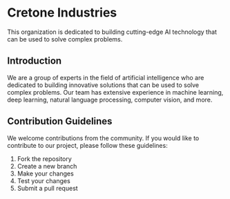 # Cretone Industries
This organization is dedicated to building cutting-edge AI technology that can be used to solve complex problems.

## Introduction
We are a group of experts in the field of artificial intelligence who are dedicated to building innovative solutions that can be used to solve complex problems. Our team has extensive experience in machine learning, deep learning, natural language processing, computer vision, and more.

## Contribution Guidelines
We welcome contributions from the community. If you would like to contribute to our project, please follow these guidelines:

1. Fork the repository
2. Create a new branch
3. Make your changes
4. Test your changes
5. Submit a pull request

